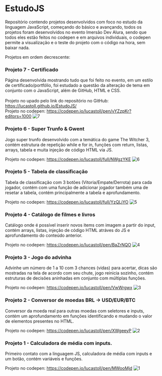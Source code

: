 # EstudoJS

 Repositório contendo projetos desenvolvidos com foco no estudo da linguagem JavaScript, começando do básico e avançando, todos os projetos foram desenvolvidos no evento Imersão Dev Alura, sendo que todos eles estão feitos no codepen e em arquivos individuais, o codepen permite a visualização e o teste do projeto com o código na hora, sem baixar nada.

Projetos em ordem decrescente:
### Projeto 7 - Certificado
Página desenvolvida mostrando tudo que foi feito no evento, em um estilo de certificado/portfólio, foi estudado a questão da alteração de tema em conjunto com o JavaScript, além de GitHub, HTML e CSS. <br>
 <br>Projeto no upado pelo link do repositório no GitHub: https://lucastoll.github.io/EstudoJS/
 <br>Projeto no codepen: https://codepen.io/lucastoll/pen/vYZzpKr?editors=1000
![7](https://user-images.githubusercontent.com/86172649/134784363-f3d38b98-287d-464f-ac75-33ae233854d0.PNG)


### Projeto 6 - Super Trunfo & Gwent
Jogo super trunfo desenvolvido com a temática do game The Witcher 3, contém estrutura de repetição while e for in, funções com return, listas, arrays, tabela e muita injeção de código HTML via JS.

Projeto no codepen: https://codepen.io/lucastoll/full/NWgzYKE
![6](https://user-images.githubusercontent.com/86172649/134443468-353146cf-94b3-4459-b720-a47209b1dd06.PNG)

### Projeto 5 - Tabela de classificação 
Tabela de classificação com 3 botões (Vitoria/Empate/Derrota) para cada jogador, contém com uma função de adicionar jogador também uma de resetar a tabela, contém principalmente a tabela e aprofundamento.

Projeto no codepen: https://codepen.io/lucastoll/full/YzQLjYO
![5](https://user-images.githubusercontent.com/86172649/134443235-996de807-6d0b-43be-b895-dc3b6ad9ad4b.PNG)

### Projeto 4 - Catálogo de filmes e livros
Catálogo onde é possível inserir novos items com imagem a partir do input, contém arrays, listas, injeção de código HTML atráves do JS e aprofundamento do conteúdo anterior.

Projeto no codepen: https://codepen.io/lucastoll/pen/BaZrNQO
![4](https://user-images.githubusercontent.com/86172649/134443250-4a292b9a-7627-4793-b1d3-73a64bb8d8c4.PNG)

### Projeto 3 - Jogo do advinha
Advinhe um número de 1 a 10 com 3 chances (vidas) para acertar, dicas são mostradas na tela de acordo com seu chute, jogo reinicia sozinho, contém estruturas de decisões aninhadas em conjunto com múltiplas funções.

Projeto no codepen: https://codepen.io/lucastoll/pen/VwWrgwx
![3](https://user-images.githubusercontent.com/86172649/134443309-1840e772-85ee-40db-a854-7023e5fc6228.PNG)

### Projeto 2 - Conversor de moedas BRL -> USD/EUR/BTC 
Conversor da moeda real para outras moedas com seletores e inputs, contém um aprofundamento em funções identificando e mudando o valor de elementos presentes no HTML.

Projeto no codepen: https://codepen.io/lucastoll/pen/XWgeeyP
![2](https://user-images.githubusercontent.com/86172649/134443325-eedf2e31-575f-44e6-9f0c-a769ddb8c725.PNG)

### Projeto 1 - Calculadora de média com inputs.
Primeiro contato com a linguagem JS, calculadora de média com inputs e um botão, contém variáveis e funções.

Projeto no codepen: https://codepen.io/lucastoll/pen/MWooMjd 
![1](https://user-images.githubusercontent.com/86172649/134443333-5a098d98-0671-46e8-bd97-b37feeb475f8.PNG)







